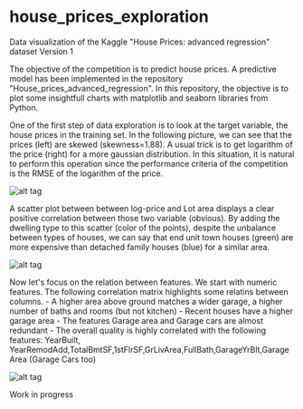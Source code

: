 # house_prices_exploration
Data visualization of the Kaggle "House Prices: advanced regression" dataset
Version 1


The objective of the competition is to predict house prices. A predictive model has been implemented in the repository "House_prices_advanced_regression". In this repository, the objective is to plot some insightfull charts with matplotlib and seaborn  libraries from Python.


One of the first step of data exploration is to look at the target variable, the house prices in the training set. In the following picture, we can see that the prices (left) are skewed (skewness=1.88). A usual trick is to get logarithm of the price (right) for a more gaussian distribution. In this situation, it is natural to perform this operation since the performance criteria of the competition is the RMSE of the logarithm of the price.

![alt tag](https://cloud.githubusercontent.com/assets/23098804/20353374/edbcbba4-ac1a-11e6-908c-162ebb466169.png)


A scatter plot between between log-price and Lot area displays a clear positive correlation between those two variable (obvious). By adding the dwelling type to this scatter (color of the points), despite the unbalance between types of houses, we can say that end unit town houses (green) are more expensive than detached family houses (blue) for a similar area.

![alt tag](https://cloud.githubusercontent.com/assets/23098804/20353390/f660cc64-ac1a-11e6-88a1-4872c8561225.png)


Now let's focus on the relation between features. We start with numeric features. The following correlation matrix highlights some relatins between columns.
	- A higher area above ground matches a wider garage, a higher number of baths and rooms (but not kitchen)
	- Recent houses have a higher garage area
	- The features Garage area  and Garage cars are almost redundant
	- The overall quality is highly correlated with the following features: YearBuilt, YearRemodAdd,TotalBmtSF,1stFlrSF,GrLivArea,FullBath,GarageYrBlt,Garage Area (Garage Cars too)
	
![alt tag](https://cloud.githubusercontent.com/assets/23098804/20353396/fb8a2898-ac1a-11e6-8b27-9238f8cf0ea7.png)


Work in progress
